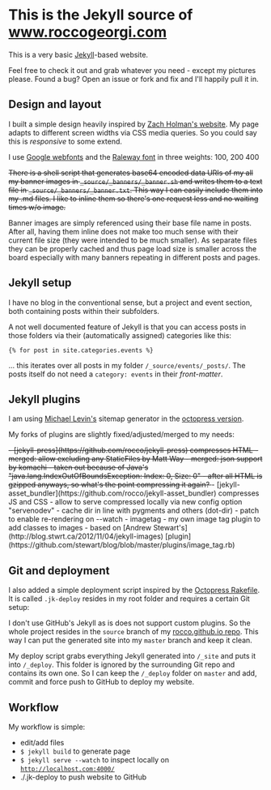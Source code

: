 # This is the Jekyll source of www.roccogeorgi.com

This is a very basic [Jekyll](http://jekyllrb.com/)-based website.

Feel free to check it out and grab whatever you need - except my pictures please.
Found a bug? Open an issue or fork and fix and I'll happily pull it in.

## Design and layout

I built a simple design heavily inspired by [Zach Holman's website](http://zachholman.com/).
My page adapts to different screen widths via CSS media queries.
So you could say this is *responsive* to some extend.

I use [Google webfonts](https://www.google.com/fonts/) and the [Raleway font](https://www.google.com/fonts/specimen/Raleway) in three weights: 100, 200 400

<strike>There is a shell script that generates base64 encoded data URIs of my all my banner images in `_source/_banners/_banner.sh` and writes them to a text file in `_source/_banners/_banner.txt`.
This way I can easily include them into my .md files. I like to inline them so there's one request less and no waiting times w/o image.</strike>

Banner images are simply referenced using their base file name in posts. After all, having them inline does not make too much sense with their current file size (they were intended to be much smaller).
As separate files they can be properly cached and thus page load size is smaller across the board especially with many banners repeating in different posts and pages.

## Jekyll setup

I have no blog in the conventional sense, but a project and event section, both containing posts within their subfolders.

A not well documented feature of Jekyll is that you can access posts in those folders via their (automatically assigned) categories like this:

    {% for post in site.categories.events %}

... this iterates over all posts in my folder `/_source/events/_posts/`.
The posts itself do not need a `category: events` in their *front-matter*.

## Jekyll plugins

I am using [Michael Levin's](http://www.kinnetica.com/) sitemap generator in the [octopress version](https://github.com/imathis/octopress/blob/master/plugins/sitemap_generator.rb).

My forks of plugins are slightly fixed/adjusted/merged to my needs:

<strike>
- [jekyll-press](https://github.com/rocco/jekyll-press) compresses HTML
	- merged: allow excluding any StaticFiles by Matt Way
	- merged: json support by komachi
	- taken out because of Java's "java.lang.IndexOutOfBoundsException: Index: 0, Size: 0"
	- after all HTML is gzipped anyways, so what's the point compressing it again?
</strike>
- [jekyll-asset_bundler](https://github.com/rocco/jekyll-asset_bundler) compresses JS and CSS
	- allow to serve compressed locally via new config option "servenodev"
	- cache dir in line with pygments and others (dot-dir)
	- patch to enable re-rendering on --watch
- imagetag
	- my own image tag plugin to add classes to images
	- based on [Andrew Stewart's](http://blog.stwrt.ca/2012/11/04/jekyll-images) [plugin](https://github.com/stewart/blog/blob/master/plugins/image_tag.rb)

## Git and deployment

I also added a simple deployment script inspired by the [Octopress Rakefile](https://github.com/imathis/octopress/blob/master/Rakefile).
It is called `.jk-deploy` resides in my root folder and requires a certain Git setup:

I don't use GitHub's Jekyll as is does not support custom plugins.
So the whole project resides in the `source` branch of my [rocco.github.io repo](https://github.com/rocco/rocco.github.io).
This way I can put the generated site into my `master` branch and keep it clean.

My deploy script grabs everything Jekyll generated into `/_site` and puts it into `/_deploy`.
This folder is ignored by the surrounding Git repo and contains its own one.
So I can keep the `/_deploy` folder on `master` and add, commit and force push to GitHub to deploy my website.

## Workflow

My workflow is simple:

- edit/add files
- `$ jekyll build` to generate page
- `$ jekyll serve --watch` to inspect locally on [`http://localhost.com:4000/`](http://localhost.com:4000/)
- ./.jk-deploy to push website to GitHub
